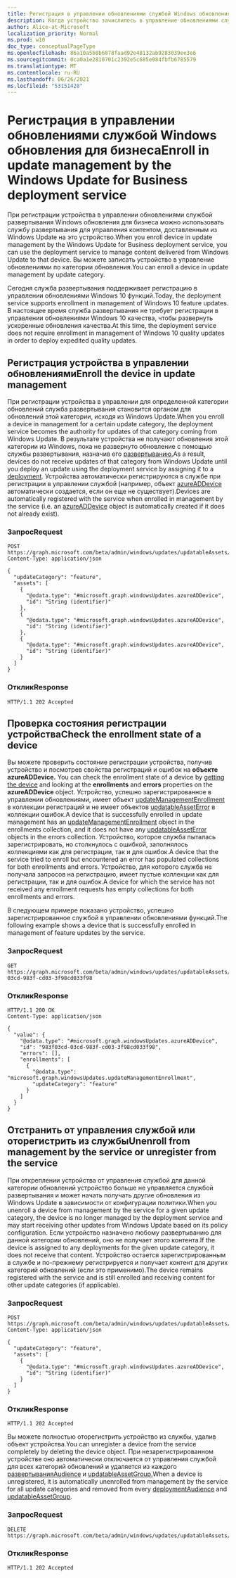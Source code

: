 ```yaml
---
title: Регистрация в управлении обновлениями службой Windows обновления для бизнеса
description: Когда устройство зачислилось в управление обновлениями службой развертывания Windows для бизнеса, вы можете использовать службу развертывания для управления контентом, доставленным из Windows Update на это устройство.
author: Alice-at-Microsoft
localization_priority: Normal
ms.prod: w10
doc_type: conceptualPageType
ms.openlocfilehash: 86a10a5b8b6878faad92e48132ab9283039ee3e6
ms.sourcegitcommit: 0ca0a1e2810701c2392e5c685e984fbfb6785579
ms.translationtype: MT
ms.contentlocale: ru-RU
ms.lasthandoff: 06/26/2021
ms.locfileid: "53151428"
---
```

# <a name="enroll-in-update-management-by-the-windows-update-for-business-deployment-service"></a><span data-ttu-id="3e438-103">Регистрация в управлении обновлениями службой Windows обновления для бизнеса</span><span class="sxs-lookup"><span data-stu-id="3e438-103">Enroll in update management by the Windows Update for Business deployment service</span></span>

<span data-ttu-id="3e438-104">При регистрации устройства в управлении обновлениями службой развертывания Windows обновления для бизнеса можно использовать службу развертывания для управления контентом, доставленным из Windows Update на это устройство.</span><span class="sxs-lookup"><span data-stu-id="3e438-104">When you enroll device in update management by the Windows Update for Business deployment service, you can use the deployment service to manage content delivered from Windows Update to that device.</span></span> <span data-ttu-id="3e438-105">Вы можете записать устройство в управление обновлениями по категории обновления.</span><span class="sxs-lookup"><span data-stu-id="3e438-105">You can enroll a device in update management by update category.</span></span>

<span data-ttu-id="3e438-106">Сегодня служба развертывания поддерживает регистрацию в управлении обновлениями Windows 10 функций.</span><span class="sxs-lookup"><span data-stu-id="3e438-106">Today, the deployment service supports enrollment in management of Windows 10 feature updates.</span></span> <span data-ttu-id="3e438-107">В настоящее время служба развертывания не требует регистрации в управлении обновлениями Windows 10 качества, чтобы развернуть ускоренные обновления качества.</span><span class="sxs-lookup"><span data-stu-id="3e438-107">At this time, the deployment service does not require enrollment in management of Windows 10 quality updates in order to deploy expedited quality updates.</span></span>

## <a name="enroll-the-device-in-update-management"></a><span data-ttu-id="3e438-108">Регистрация устройства в управлении обновлениями</span><span class="sxs-lookup"><span data-stu-id="3e438-108">Enroll the device in update management</span></span>

<span data-ttu-id="3e438-109">При регистрации устройства в управлении для определенной категории обновлений служба развертывания становится органом для обновлений этой категории, исходя из Windows Update.</span><span class="sxs-lookup"><span data-stu-id="3e438-109">When you enroll a device in management for a certain update category, the deployment service becomes the authority for updates of that category coming from Windows Update.</span></span> <span data-ttu-id="3e438-110">В результате устройства не получают обновления этой категории из Windows, пока не развернуто обновление с помощью службы развертывания, назначив его [развертыванию.](windowsupdates-deployments.md)</span><span class="sxs-lookup"><span data-stu-id="3e438-110">As a result, devices do not receive updates of that category from Windows Update until you deploy an update using the deployment service by assigning it to a [deployment](windowsupdates-deployments.md).</span></span> <span data-ttu-id="3e438-111">Устройства автоматически регистрируются в службе при регистрации в управлении службой (например, объект [azureADDevice](/graph/api/resources/windowsupdates-azureaddevice.md) автоматически создается, если он еще не существует).</span><span class="sxs-lookup"><span data-stu-id="3e438-111">Devices are automatically registered with the service when enrolled in management by the service (i.e. an [azureADDevice](/graph/api/resources/windowsupdates-azureaddevice.md) object is automatically created if it does not already exist).</span></span>

### <a name="request"></a><span data-ttu-id="3e438-112">Запрос</span><span class="sxs-lookup"><span data-stu-id="3e438-112">Request</span></span>

``` http
POST https://graph.microsoft.com/beta/admin/windows/updates/updatableAssets/enrollAssets
Content-Type: application/json

{
  "updateCategory": "feature",
  "assets": [
    {
      "@odata.type": "#microsoft.graph.windowsUpdates.azureADDevice",
      "id": "String (identifier)"
    },
    {
      "@odata.type": "#microsoft.graph.windowsUpdates.azureADDevice",
      "id": "String (identifier)"
    },
    {
      "@odata.type": "#microsoft.graph.windowsUpdates.azureADDevice",
      "id": "String (identifier)"
    }
  ]
}
```

### <a name="response"></a><span data-ttu-id="3e438-113">Отклик</span><span class="sxs-lookup"><span data-stu-id="3e438-113">Response</span></span>

``` http
HTTP/1.1 202 Accepted
```

## <a name="check-the-enrollment-state-of-a-device"></a><span data-ttu-id="3e438-114">Проверка состояния регистрации устройства</span><span class="sxs-lookup"><span data-stu-id="3e438-114">Check the enrollment state of a device</span></span>

<span data-ttu-id="3e438-115">Вы можете проверить состояние регистрации [](/graph/api/windowsupdates-azureaddevice-get) устройства, получив устройство  и посмотрев свойства регистраций и ошибок на **объекте azureADDevice.** </span><span class="sxs-lookup"><span data-stu-id="3e438-115">You can check the enrollment state of a device by [getting the device](/graph/api/windowsupdates-azureaddevice-get) and looking at the **enrollments** and **errors** properties on the **azureADDevice** object.</span></span> <span data-ttu-id="3e438-116">Устройство, успешно зарегистрированное в управлении обновлениями, имеет объект [updateManagementEnrollment](/graph/api/resources/windowsupdates-updatemanagementenrollment) в коллекции регистраций и не имеет объектов [updatableAssetError](/graph/api/resources/windowsupdates-updatableasseterror) в коллекции ошибок.</span><span class="sxs-lookup"><span data-stu-id="3e438-116">A device that is successfully enrolled in update management has an [updateManagementEnrollment](/graph/api/resources/windowsupdates-updatemanagementenrollment) object in the enrollments collection, and it does not have any [updatableAssetError](/graph/api/resources/windowsupdates-updatableasseterror) objects in the errors collection.</span></span> <span data-ttu-id="3e438-117">Устройство, которое служба пыталась зарегистрировать, но столкнулось с ошибкой, заполнялось коллекциями как для регистрации, так и для ошибок.</span><span class="sxs-lookup"><span data-stu-id="3e438-117">A device that the service tried to enroll but encountered an error has populated collections for both enrollments and errors.</span></span> <span data-ttu-id="3e438-118">Устройство, для которого служба не получала запросов на регистрацию, имеет пустые коллекции как для регистрации, так и для ошибок.</span><span class="sxs-lookup"><span data-stu-id="3e438-118">A device for which the service has not received any enrollment requests has empty collections for both enrollments and errors.</span></span>

<span data-ttu-id="3e438-119">В следующем примере показано устройство, успешно зарегистрированное службой в управлении обновлениями функций.</span><span class="sxs-lookup"><span data-stu-id="3e438-119">The following example shows a device that is successfully enrolled in management of feature updates by the service.</span></span>

### <a name="request"></a><span data-ttu-id="3e438-120">Запрос</span><span class="sxs-lookup"><span data-stu-id="3e438-120">Request</span></span>

```http
GET https://graph.microsoft.com/beta/admin/windows/updates/updatableAssets/983f03cd-03cd-983f-cd03-3f98cd033f98
```

### <a name="response"></a><span data-ttu-id="3e438-121">Отклик</span><span class="sxs-lookup"><span data-stu-id="3e438-121">Response</span></span>
``` http
HTTP/1.1 200 OK
Content-Type: application/json

{
  "value": {
    "@odata.type": "#microsoft.graph.windowsUpdates.azureADDevice",
    "id": "983f03cd-03cd-983f-cd03-3f98cd033f98",
    "errors": [],
    "enrollments": [
      {
        "@odata.type": "microsoft.graph.windowsUpdates.updateManagementEnrollment",
        "updateCategory": "feature"
      }
    ]
  }
}
```

## <a name="unenroll-from-management-by-the-service-or-unregister-from-the-service"></a><span data-ttu-id="3e438-122">Отстранить от управления службой или оторегистрить из службы</span><span class="sxs-lookup"><span data-stu-id="3e438-122">Unenroll from management by the service or unregister from the service</span></span> 

<span data-ttu-id="3e438-123">При откреплении устройства от управления службой для данной категории обновлений устройство больше не управляется службой развертывания и может начать получать другие обновления из Windows Update в зависимости от конфигурации политики.</span><span class="sxs-lookup"><span data-stu-id="3e438-123">When you unenroll a device from management by the service for a given update category, the device is no longer managed by the deployment service and may start receiving other updates from Windows Update based on its policy configuration.</span></span> <span data-ttu-id="3e438-124">Если устройство назначено любому развертыванию для данной категории обновлений, оно не получает этого контента.</span><span class="sxs-lookup"><span data-stu-id="3e438-124">If the device is assigned to any deployments for the given update category, it does not receive that content.</span></span> <span data-ttu-id="3e438-125">Устройство остается зарегистрированным в службе и по-прежнему регистрируется и получает контент для других категорий обновлений (если это применимо).</span><span class="sxs-lookup"><span data-stu-id="3e438-125">The device remains registered with the service and is still enrolled and receiving content for other update categories (if applicable).</span></span>

### <a name="request"></a><span data-ttu-id="3e438-126">Запрос</span><span class="sxs-lookup"><span data-stu-id="3e438-126">Request</span></span>

``` http
POST https://graph.microsoft.com/beta/admin/windows/updates/updatableAssets/unenrollAssets
Content-Type: application/json

{
  "updateCategory": "feature",
  "assets": [
    {
      "@odata.type": "#microsoft.graph.windowsUpdates.azureADDevice",
      "id": "String (identifier)"
    }
  ]
}
```

### <a name="response"></a><span data-ttu-id="3e438-127">Отклик</span><span class="sxs-lookup"><span data-stu-id="3e438-127">Response</span></span>

``` http
HTTP/1.1 202 Accepted
```

<span data-ttu-id="3e438-128">Вы можете полностью оторегистрить устройство из службы, удалив объект устройства.</span><span class="sxs-lookup"><span data-stu-id="3e438-128">You can unregister a device from the service completely by deleting the device object.</span></span> <span data-ttu-id="3e438-129">При незарегистрированном устройстве оно автоматически отключается от управления службой для всех категорий обновлений и удаляется из каждого [развертыванияAudience](/graph/api/resources/windowsupdates-deploymentaudience) и [updatableAssetGroup.](/graph/api/resources/windowsupdates-updatableassetgroup)</span><span class="sxs-lookup"><span data-stu-id="3e438-129">When a device is unregistered, it is automatically unenrolled from management by the service for all update categories and removed from every [deploymentAudience](/graph/api/resources/windowsupdates-deploymentaudience) and [updatableAssetGroup](/graph/api/resources/windowsupdates-updatableassetgroup).</span></span>

### <a name="request"></a><span data-ttu-id="3e438-130">Запрос</span><span class="sxs-lookup"><span data-stu-id="3e438-130">Request</span></span>

``` http
DELETE https://graph.microsoft.com/beta/admin/windows/updates/updatableAssets/{azureADDeviceId}
```

### <a name="response"></a><span data-ttu-id="3e438-131">Отклик</span><span class="sxs-lookup"><span data-stu-id="3e438-131">Response</span></span>
``` http
HTTP/1.1 202 Accepted
```

